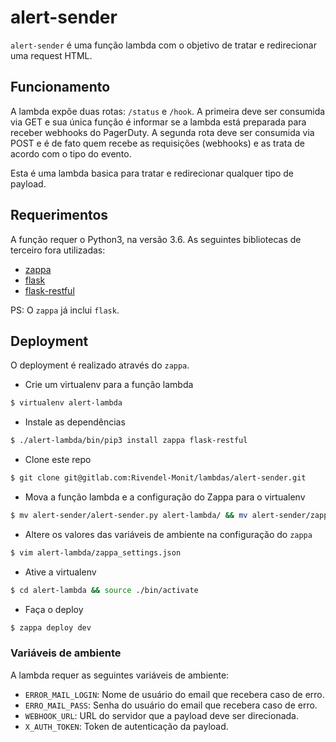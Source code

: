# alert-sender

`alert-sender` é uma função lambda com o objetivo de tratar e redirecionar uma request HTML.


## Funcionamento

A lambda expõe duas rotas: `/status` e `/hook`. A primeira deve ser consumida
via GET e sua única função é informar se a lambda está preparada para receber
webhooks do PagerDuty. A segunda rota deve ser consumida via POST e é de fato
quem recebe as requisições (webhooks) e as trata de acordo com o tipo do evento.

Esta é uma lambda basica para tratar e redirecionar qualquer tipo de payload.


## Requerimentos

A função requer o Python3, na versão 3.6. As seguintes bibliotecas de terceiro
fora utilizadas:

- [zappa](https://www.zappa.io)
- [flask](http://flask.pocoo.org)
- [flask-restful](https://flask-restful.readthedocs.io)

PS: O `zappa` já inclui `flask`.


## Deployment

O deployment é realizado através do `zappa`.


- Crie um virtualenv para a função lambda

```sh
$ virtualenv alert-lambda
```

- Instale as dependências

```sh
$ ./alert-lambda/bin/pip3 install zappa flask-restful
```

- Clone este repo

```sh
$ git clone git@gitlab.com:Rivendel-Monit/lambdas/alert-sender.git
```

- Mova a função lambda e a configuração do Zappa para o virtualenv

```sh
$ mv alert-sender/alert-sender.py alert-lambda/ && mv alert-sender/zappa_settings.json alert-lambda/
```

- Altere os valores das variáveis de ambiente na configuração do `zappa`

```sh
$ vim alert-lambda/zappa_settings.json
```

- Ative a virtualenv

```sh
$ cd alert-lambda && source ./bin/activate
```

- Faça o deploy

```sh
$ zappa deploy dev
```


### Variáveis de ambiente

A lambda requer as seguintes variáveis de ambiente:

- `ERROR_MAIL_LOGIN`: Nome de usuário do email que recebera caso de erro.
- `ERRO_MAIL_PASS`: Senha do usuário do email que recebera caso de erro.
- `WEBHOOK_URL`: URL do servidor que a payload deve ser direcionada.
- `X_AUTH_TOKEN`: Token de autenticação da payload.
